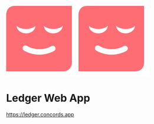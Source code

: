 ![alt text](https://github.com/concords/ledger-web-app/blob/main/public/android-chrome-192x192.png?raw=true#gh-light-mode-only)
![alt text](https://github.com/concords/ledger-web-app/blob/main/public/android-chrome-192x192.png?raw=true#gh-dark-mode-only)

# Ledger Web App

https://ledger.concords.app
